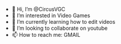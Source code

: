 - 👋 Hi, I’m @CircusVGC
- 👀 I’m interested in Video Games
- 🌱 I’m currently learning how to edit videos
- 💞️ I’m looking to collaborate on youtube
- 📫 How to reach me: GMAIL

<!---
CircusVGC/CircusVGC is a ✨ special ✨ repository because its `README.md` (this file) appears on your GitHub profile.
You can click the Preview link to take a look at your changes.
--->
